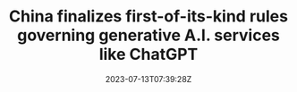 ---
external: true
url: https://www.cnbc.com/2023/07/13/china-introduces-rules-governing-generative-ai-services-like-chatgpt.html
title: China finalizes first-of-its-kind rules governing generative A.I. services like ChatGPT
description: Chinese regulators on Thursday finalized first-of-its-kind rules governing generative artificial intelligence as the country looks to ramp up oversight of the rapidly growing technology.
date: 2023-07-13T07:39:28Z
icon: https://www.google.com/s2/favicons?domain=cnbc.com&sz=32
source: CNBC
---